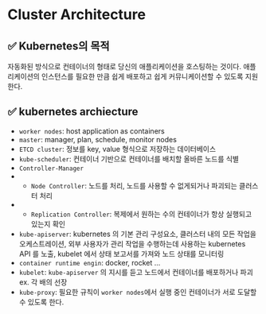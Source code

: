 # Cluster Architecture

## ✅ Kubernetes의 목적
자동화된 방식으로 컨테이너의 형태로 당신의 애플리케이션을 호스팅하는 것이다.
애플리케이션의 인스턴스를 필요한 만큼 쉽게 배포하고 쉽게 커뮤니케이션할 수 있도록 지원한다.

## ✅ kubernetes archiecture
- `worker nodes`: host application as containers
- `master`: manager, plan, schedule, monitor nodes
- `ETCD cluster`: 정보를 key, value 형식으로 저장하는 데이터베이스
- `kube-scheduler`: 컨테이너 기반으로 컨테이너를 배치할 올바른 노드를 식별
- `Controller-Manager`
- - `Node Controller`: 노드를 처리, 노드를 사용할 수 없게되거나 파괴되는 클러스터 처리
- - `Replication Controller`: 복제에서 원하는 수의 컨테이너가 항상 실행되고 있는지 확인
- `kube-apiserver`: 
  kubernetes 의 기본 관리 구성요소, 클러스터 내의 모든 작업을 오케스트레이션, 외부 사용자가 관리 작업을 수행하는데 사용하는 kubernetes API 를 노출,
  kubelet 에서 상태 보고서를 가져와 노드 상태를 모니터링
- `container runtime engin`: docker, rocket ...
- `kubelet`: `kube-apiserver` 의 지시를 듣고 노드에서 컨테이너를 배포하거나 파괴 ex. 각 배의 선장
- `kube-proxy`: 필요한 규칙이 `worker nodes`에서 실행 중인 컨테이너가 서로 도달할 수 있도록 한다.